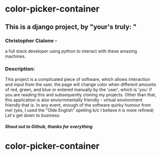 # color-picker-container
## This is a django project, by "your's truly: "
### Christopher Cialone - 
a full stack developer using python to interact with these amazing machines.
### Description:
This project is a complicated piece of software, which allows interaction and input from the user, the page will change color when different amounts of red, green, and blue or entered manually by the 'user', which is 'you' if you are reading this and subsequently cloning my projects. Other than that, this application is also enviornmentally friendly - virtual environment friendly that is. In any event, enough of the software quirky humour from me! (yes, I used the "Olde English" spelling b/c I believe it is more refined) Let's get down to business:
##### Shout out to Github, thanks for everything


# color-picker-container
